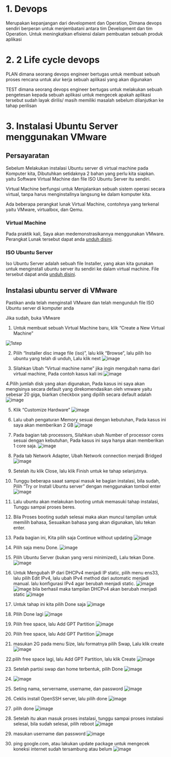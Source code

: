# 1. Devops
Merupakan kepanjangan dari development dan Operation, Dimana devops sendiri berperan untuk menjembatani antara tim Development dan tim Operation. Untuk meningkatkan efisiensi dalam pembuatan sebuah produk aplikasi

# 2. 2 Life cycle devops

PLAN
dimana seorang devops engineer bertugas untuk membuat sebuah proses rencana
untuk alur kerja sebuah aplikasi yang akan digunakan

TEST
dimana seorang devops engineer bertugas untuk melakukan sebuah pengetesan kepada sebuah aplikasi untuk mengecek apakah aplikasi tersebut sudah layak dirilis/ masih memiliki masalah sebelum dilanjutkan ke tahap perilisan



# 3. Instalasi Ubuntu Server menggunakan VMware
## Persayaratan
Sebelum Melakukan instalasi Ubuntu server di
virtual machine pada Komputer kita, Dibutuhkan
setidaknya 2 bahan yang perlu kita siapkan.
yaitu Software Virtual Machine dan file ISO Ubuntu Server
itu sendiri.

Virtual Machine berfungsi untuk Menjalankan sebuah
sistem operasi secara virtual, tanpa harus menginstallnya
langsung ke dalam komputer kita.

Ada beberapa perangkat lunak Virtual Machine, 
contohnya yang terkenal yaitu VMware, virtualbox,
dan Qemu.

### Virtual Machine
Pada praktik kali, Saya akan medemonstrasikannya
menggunakan VMware.
Perangkat Lunak tersebut dapat anda 
[unduh disini](https://www.Vmware.com/asean/products/workstation-player/workstation-player-evaluation.html).

### ISO Ubuntu Server

Iso Ubuntu Server adalah sebuah file Installer, yang
akan kita gunakan untuk menginstall ubuntu server itu sendiri
ke dalam virtual machine. File tersebut dapat anda
[unduh disini](https://ubuntu.com/download/server).


## Instalasi ubuntu server di VMware

Pastikan anda telah menginstall VMware dan telah mengunduh
file ISO Ubuntu server di komputer anda

Jika sudah, buka VMware

1. Untuk membuat sebuah Virtual Machine baru, klik “Create a New Virtual Machine”

![1step](https://user-images.githubusercontent.com/36489276/201755234-72e1c942-f9b2-49fd-9314-244eb3fc4c61.png)

2. Pilih “Installer disc image file (iso)”, lalu klik “Browse”, lalu pilih Iso ubuntu yang telah di unduh, Lalu klik next
![image](https://user-images.githubusercontent.com/36489276/201804393-0364b641-3bb3-468f-bee7-5bcdd933d634.png)

3. Silahkan Ubah “Virtual machine name” jika ingin mengubah nama dari virtual machine, Pada contoh kasus kali ini
![image](https://user-images.githubusercontent.com/36489276/201876203-28125f30-51fc-494a-a9aa-15061b7596a2.png)

4.Pilih jumlah disk yang akan digunakan, Pada kasus ini saya akan mengisinya secara default yang direkomendasikan oleh vmware yaitu sebesar 20 giga, biarkan checkbox yang dipilih secara default adalah
![image](https://user-images.githubusercontent.com/36489276/201876427-4bd6b2bd-f8c4-48ce-a97c-97687dd5c25b.png)

5. Klik “Customize Hardware”
![image](https://user-images.githubusercontent.com/36489276/201876586-52667571-f45a-4387-ac1c-216de6536e7c.png)

6. Lalu ubah pengaturan Memory sesuai dengan kebutuhan, Pada kasus ini saya akan memberikan 2 GB
![image](https://user-images.githubusercontent.com/36489276/201876765-f011865a-4fda-4129-a6a0-be1fa521a48f.png)

7. Pada bagian tab processors, Silahkan ubah Number of processor cores sesuai dengan kebutuhan, Pada kasus ini saya hanya akan memberikan 1 core saja.
![image](https://user-images.githubusercontent.com/36489276/201877011-e0bf6434-0a83-4b13-bb61-4388625f99cb.png)

8. Pada tab Network Adapter, Ubah Network connection menjadi Bridged
![image](https://user-images.githubusercontent.com/36489276/201877206-c97b7c56-2180-40aa-8de4-fe7c6e900387.png)

9. Setelah itu klik Close, lalu klik Finish untuk ke tahap selanjutnya.
10. Tunggu beberapa saaat sampai masuk ke bagian instalasi, bila sudah, Pilih “Try or Install Ubuntu server” dengan menggunakan tombol enter
![image](https://user-images.githubusercontent.com/36489276/201877426-899431a8-ed5e-4c95-b46e-140b3bcd9ca0.png)

11. Lalu ubuntu akan melakukan booting untuk memasuki tahap instalasi, Tunggu sampai proses beres.
12. Bila Proses booting sudah selesai maka akan muncul tampilan untuk memilih bahasa, Sesuaikan bahasa yang akan digunakan, lalu tekan enter.

13. Pada bagian ini, Kita pilih saja Continue without updating
![image](https://user-images.githubusercontent.com/36489276/201878045-46a3e76b-05f4-4c78-b816-fc723e31da69.png)

14. Pilih saja menu Done.
![image](https://user-images.githubusercontent.com/36489276/201878225-eb6a548f-2f3a-4d49-a9a0-270fd2f43044.png)

15. Pilih Ubuntu Server (bukan yang versi minimized), Lalu tekan Done.
![image](https://user-images.githubusercontent.com/36489276/201878382-965c4ce6-7b3f-4b07-b06e-1dd046d44796.png)

16. Untuk Mengubah IP dari DHCPv4 menjadi IP static, pilih menu ens33, lalu pilih Edit IPv4, lalu ubah IPv4 method dari automatic menjadi manual. lalu konfigurasi IPv4 agar berubah menjadi static.
![image](https://user-images.githubusercontent.com/36489276/201879129-32f2ec08-cbe6-44e9-b8f8-c721de6ee634.png)
![image](https://user-images.githubusercontent.com/36489276/201879177-54e5dfa9-0df2-4e6e-9d38-66fbbcf61c01.png)
bila berhasil maka tampilan DHCPv4 akan berubah menjadi static
![image](https://user-images.githubusercontent.com/36489276/201879261-a993c26b-d46b-4cbe-9aed-32b4f3f88929.png)

17. Untuk tahap ini kita pilih Done saja
![image](https://user-images.githubusercontent.com/36489276/201879411-6e12b977-a824-4088-a34e-1335ccf578ad.png)

18. PIlih Done lagi
![image](https://user-images.githubusercontent.com/36489276/201879832-54721297-913b-405b-ba4a-b1071aa350a5.png)

19. Pilih free space, lalu Add GPT Partition
![image](https://user-images.githubusercontent.com/36489276/201880002-60890b8b-0527-4cea-b952-6db4afd8ed10.png)

20. Pilih free space, lalu Add GPT Partition
![image](https://user-images.githubusercontent.com/36489276/201880441-b3fe88fa-9e24-4873-82b7-d999082bedee.png)

21. masukan 2G pada menu Size, lalu formatnya pilih Swap, Lalu klik create
![image](https://user-images.githubusercontent.com/36489276/201880530-14e25f70-5b02-4d60-a18b-ae302357d26b.png)

22.pilih free space lagi, lalu Add GPT Partition, lalu klik Create
![image](https://user-images.githubusercontent.com/36489276/201880635-b591525a-efd6-49e0-9bbe-06fde589db7f.png)

23. Setelah partisi swap dan home terbentuk, pilih Done
![image](https://user-images.githubusercontent.com/36489276/201880721-d98c5872-6d50-44ee-8f83-628c245b9179.png)

24. ![image](https://user-images.githubusercontent.com/36489276/201880792-f1e6e14f-ee2e-4901-89a5-46425c8ad51e.png)

25. Seting nama, servername, username, dan password
![image](https://user-images.githubusercontent.com/36489276/201881289-423cf365-6a67-4266-a559-f3b215aeac49.png)

26. Ceklis install OpenSSH server, lalu pilih done
![image](https://user-images.githubusercontent.com/36489276/201881471-29d40f75-f7bf-46f9-8592-c67c16d0a7f5.png)

27. pilih done
![image](https://user-images.githubusercontent.com/36489276/201881700-b56341ad-c39b-4824-af23-0a3d5fd18752.png)

28. Setelah itu akan masuk proses instalasi, tunggu sampai proses instalasi selesai, bila sudah selesai, pilih reboot
![image](https://user-images.githubusercontent.com/36489276/201892871-d6299772-2035-48e9-afaf-d76ed11f884d.png)

29. masukan username dan password
![image](https://user-images.githubusercontent.com/36489276/201893103-2d9027ce-cc35-40fb-90ef-f9bc1997a950.png)

30. ping google.com, atau lakukan update package untuk mengecek koneksi internet sudah tersambung atau belum
![image](https://user-images.githubusercontent.com/36489276/201893388-537dbc09-1dba-4163-941c-3b54f8aeac47.png)





